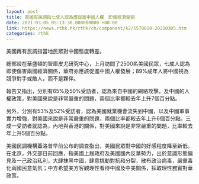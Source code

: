 ```yaml
---
layout: post
title: 美國有民調指七成人認為應促進中國人權　即使經濟受損
date: 2021-03-05 05:13:30.000000000 +08:00
link: https://news.rthk.hk/rthk/ch/component/k2/1578828-20210305.htm
categories: rthk
---
```


美國再有民調指當地民眾對中國態度轉差。

總部設在華盛頓的智庫皮尤研究中心，上月訪問了2500名美國民眾，七成人認為即使傷害兩國經濟關係，華府亦應該促進中國人權發展；89%成年人將中國視為競爭對手或敵人，而不是夥伴。

報告又指出，分別有65%及50%受訪者，認為來自中國的網絡攻擊，及中國的人權政策，對美國來說是非常嚴重的問題，兩個比率都較去年上升7個百分點。

另外，分別有53%及52%受訪者，認為美國就業機會流失到中國，以及中國軍事實力增強，對美國來說是非常嚴重的問題，兩個比率都較去年上升6個百分點。三成一受訪者就認為，內地與香港的關係，對美國來說是非常嚴重的問題，比率較去年上升5個百分點。

美國民調機構蓋洛普早前公布的調查指出，美國民眾對中國的好感程度降至新低。在北京，外交部日前回應，指美國上屆政府及美國國內反華勢力，出於意識形態偏見及一己政治私利，大肆抹黑中國，肆意挑動對抗和分裂，散布政治病毒，嚴重毒化兩國民意氣氛；中方希望美方客觀理性看待中國及中美關係，採取理性務實對華政策。
